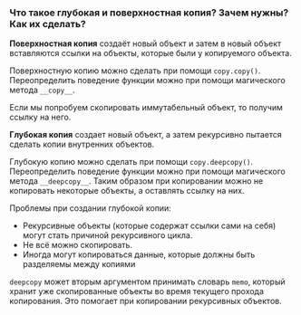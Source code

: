 ### Что такое глубокая и поверхностная копия? Зачем нужны? Как их сделать?

**Поверхностная копия** создаёт новый объект и затем в новый объект вставляются ссылки на объекты, которые были у копируемого объекта.

Поверхностную копию можно сделать при помощи `copy.copy()`. Переопределить поведение функции можно при помощи магического метода `__copy__`.

Если мы попробуем скопировать иммутабельный объект, то получим ссылку на него.

**Глубокая копия** создает новый объект, а затем рекурсивно пытается сделать копии внутренних объектов.

Глубокую копию можно сделать при помощи `copy.deepcopy()`. Переопределить поведение функции можно при помощи магического метода `__deepcopy__`. Таким образом при копировании можно не копировать некоторые объекты, а оставлять ссылку на них.

Проблемы при создании глубокой копии:
- Рекурсивные объекты (которые содержат ссылки сами на себя) могут стать причиной рекурсивного цикла.
- Не всё можно скопировать.
- Иногда могут копироваться данные, которые должны быть разделяемы между копиями

`deepcopy` может вторым аргументом принимать словарь `memo`, который хранит уже скопированные объекты во время текущего прохода копирования. Это помогает при копировании рекурсивных объектов.
